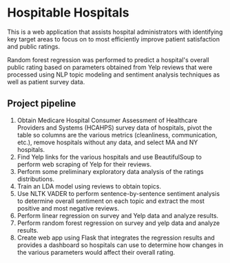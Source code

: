 # Hospitable Hospitals

This is a web application that assists hospital administrators with identifying key target areas to focus on to most efficiently improve patient satisfaction and public ratings.

Random forest regression was performed to predict a hospital's overall public rating based on parameters obtained from Yelp reviews that were processed using NLP topic modeling and sentiment analysis techniques as well as patient survey data.

## Project pipeline
1. Obtain Medicare Hospital Consumer Assessment of Healthcare Providers and Systems (HCAHPS) survey data of hospitals, pivot the table so columns are the various metrics (cleanliness, communication, etc.), remove hospitals without any data, and select MA and NY hospitals.
2. Find Yelp links for the various hospitals and use BeautifulSoup to perform web scraping of Yelp for their reviews.
3. Perform some preliminary exploratory data analysis of the ratings distributions.
4. Train an LDA model using reviews to obtain topics.
5. Use NLTK VADER to perform sentence-by-sentence sentiment analysis to determine overall sentiment on each topic and extract the most positive and most negative reviews.
6. Perform linear regression on survey and Yelp data and analyze results.
7. Perform random forest regression on survey and yelp data and analyze results.
8. Create web app using Flask that integrates the regression results and provides a dashboard so hospitals can use to determine how changes in the various parameters would affect their overall rating.
